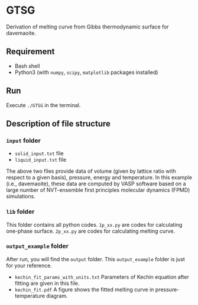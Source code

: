 # GTSG

Derivation of melting curve from Gibbs thermodynamic surface for davemaoite.

## Requirement
- Bash shell
- Python3 (with	`numpy`, `scipy`, `matplotlib` packages installed)

## Run
Execute `./GTSG` in the terminal.

## Description of file structure

### `input` folder

- `solid_input.txt` file
- `liquid_input.txt` file

The above two files provide data of volume (given by lattice ratio
with respect to a given basis), pressure, energy and temperature.
In this example (i.e., davemaoite), these data are computed
by VASP software based on a large number of NVT-ensemble
first principles molecular dynamics (FPMD) simulations.

### `lib` folder

This folder contains all python codes. `1p_xx.py` are codes for
calculating one-phase surface. `2p_xx.py` are codes for calculating
melting curve.

### `output_example` folder
After run, you will find the `output` folder. This `output_example` folder is just
for your reference.

- `kechin_fit_params_with_units.txt` Parameters of Kechin equation after fitting are given in this file.
- `kechin_fit.pdf` A figure shows the fitted melting curve in pressure-temperature diagram.
